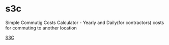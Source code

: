# s3c
Simple Commutig Costs Calculator - Yearly and Daily(for contractors) costs for commuting to another location

[S3C](https://shinobiwps.github.io/s3c)
